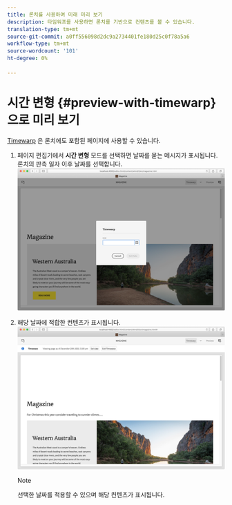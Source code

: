 ```yaml
---
title: 론치를 사용하여 미래 미리 보기
description: 타임워프를 사용하면 론치를 기반으로 컨텐츠를 볼 수 있습니다.
translation-type: tm+mt
source-git-commit: a0ff556098d2dc9a2734401fe180d25c0f78a5a6
workflow-type: tm+mt
source-wordcount: '101'
ht-degree: 0%

---
```



# 시간 변형 {#preview-with-timewarp}으로 미리 보기

[Timewarp](/help/sites-cloud/authoring/features/page-versions.md#timewarp) 은 론치에도 포함된 페이지에 사용할 수 있습니다.

1. 페이지 편집기에서 **시간 변형** 모드를 선택하면 날짜를 묻는 메시지가 표시됩니다. 론치의 판촉 일자 이후 날짜를 선택합니다.
   ![페이지 편집기에서 론치 탐색](/help/sites-cloud/authoring/assets/launches-timewarp-01.png)

1. 해당 날짜에 적합한 컨텐츠가 표시됩니다.
   ![페이지 편집기에서 론치 탐색](/help/sites-cloud/authoring/assets/launches-timewarp-02.png)

   >[!NOTE]
   >
   >선택한 날짜를 적용할 수 있으며 해당 컨텐츠가 표시됩니다.
